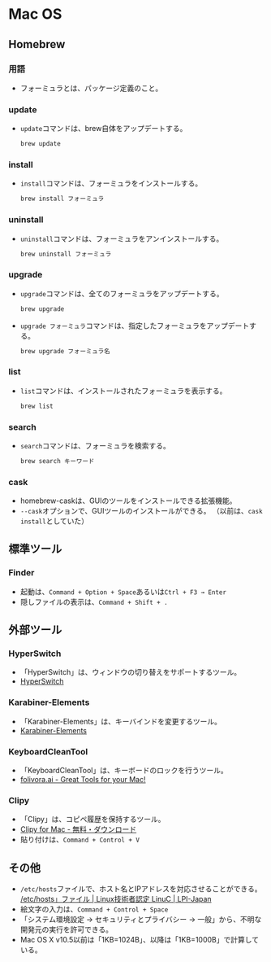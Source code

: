 # Mac OS

## Homebrew

### 用語

- フォーミュラとは、パッケージ定義のこと。

### update

- `update`コマンドは、brew自体をアップデートする。

  ```bash
  brew update
  ```

### install

- `install`コマンドは、フォーミュラをインストールする。

  ```bash
  brew install フォーミュラ
  ```

### uninstall

- `uninstall`コマンドは、フォーミュラをアンインストールする。

  ```bash
  brew uninstall フォーミュラ
  ```


### upgrade

- `upgrade`コマンドは、全てのフォーミュラをアップデートする。

  ```bash
  brew upgrade
  ```

- `upgrade フォーミュラ`コマンドは、指定したフォーミュラをアップデートする。

  ```bash
  brew upgrade フォーミュラ名
  ```

### list

- `list`コマンドは、インストールされたフォーミュラを表示する。

  ```bash
  brew list
  ```

### search

- `search`コマンドは、フォーミュラを検索する。

  ```bash
  brew search キーワード
  ```

### cask

- homebrew-caskは、GUIのツールをインストールできる拡張機能。
- `--cask`オプションで、GUIツールのインストールができる。
  （以前は、`cask install`としていた）

## 標準ツール

### Finder

- 起動は、`Command + Option + Space`あるいは`Ctrl + F3 → Enter`
- 隠しファイルの表示は、`Command + Shift + .`

## 外部ツール

### HyperSwitch

- 「HyperSwitch」は、ウィンドウの切り替えをサポートするツール。
- [HyperSwitch](https://bahoom.com/hyperswitch)

### Karabiner-Elements

- 「Karabiner-Elements」は、キーバインドを変更するツール。
- [Karabiner-Elements](https://karabiner-elements.pqrs.org/)

### KeyboardCleanTool

- 「KeyboardCleanTool」は、キーボードのロックを行うツール。
- [folivora.ai - Great Tools for your Mac!](https://folivora.ai/keyboardcleantool)

### Clipy

- 「Clipy」は、コピペ履歴を保持するツール。
- [Clipy for Mac - 無料・ダウンロード](https://clipy.softonic.jp/mac)
- 貼り付けは、`Command + Control + V`

## その他

- `/etc/hosts`ファイルで、ホスト名とIPアドレスを対応させることができる。
  [/etc/hosts」ファイル | Linux技術者認定 LinuC | LPI-Japan](https://linuc.org/study/knowledge/506/)
- 絵文字の入力は、`Command + Control + Space`
- 「システム環境設定 -> セキュリティとプライバシー -> 一般」から、不明な開発元の実行を許可できる。
- Mac OS X v10.5以前は「1KB=1024B」、以降は「1KB=1000B」で計算している。
